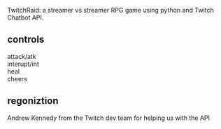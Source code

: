 TwitchRaid: a streamer vs streamer RPG game using python and Twitch Chatbot API. 
## controls 
attack/atk   
interupt/int  
heal  
cheers  
## regoniztion  
Andrew Kennedy from the Twitch dev team for helping us with the API
